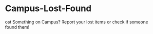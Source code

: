 # Campus-Lost-Found
ost Something on Campus? Report your lost items or check if someone found them!
